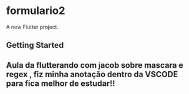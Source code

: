 # formulario2

A new Flutter project.

## Getting Started

## Aula da flutterando com jacob sobre mascara e regex , fiz minha anotação dentro da VSCODE para fica melhor de estudar!!
